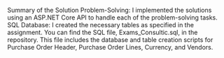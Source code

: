 Summary of the Solution
Problem-Solving: I implemented the solutions using an ASP.NET Core API to handle each of the problem-solving tasks.
SQL Database: I created the necessary tables as specified in the assignment. You can find the SQL file, Exams_Consultic.sql, in the repository. This file includes the database and table creation scripts for Purchase Order Header, Purchase Order Lines, Currency, and Vendors.
